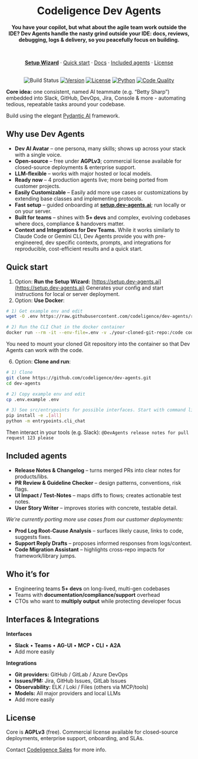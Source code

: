 <div align="center">
  <h1>Codeligence Dev Agents</h1>
  <p><b>You have your copilot, but what about the agile team work outside the IDE? Dev Agents handle the nasty grind outside your IDE: docs, reviews, debugging, logs & delivery, so you peacefully focus on building.</b></p>
  
  <br>

  <a href="https://setup.dev-agents.ai"><b>Setup Wizard</b></a>
  ·
  <a href="#quick-start">Quick start</a>
  ·
  <a href="https://docs.dev-agents.ai">Docs</a>
  ·
  <a href="#included-agents">Included agents</a>
  ·
  <a href="#license">License</a>
  <br><br>

![Build Status](https://img.shields.io/badge/build-passing-brightgreen.svg)
[![Version](https://img.shields.io/badge/version-0.9.1-blue.svg)](https://pypi.org/project/dev-agents/)
[![License](https://img.shields.io/badge/license-AGPL--3.0-blue.svg)](https://github.com/codeligence/dev-agents/blob/main/LICENSE.md)
[![Python](https://img.shields.io/badge/python-3.11+-blue.svg)](https://www.python.org/downloads/)
[![Code Quality](https://img.shields.io/badge/code%20quality-black%20%7C%20%20ruff%20%7C%20mypy%20%7C%20bandit-brightgreen.svg)](https://shields.io)

</div>


**Core idea:** one consistent, named AI teammate (e.g. “Betty Sharp”) embedded into Slack, GitHub, DevOps, Jira, Console & more - automating tedious, repeatable tasks around your codebase.

Build using the elegant [Pydantic AI](https://ai.pydantic.dev/) framework.

## Why use Dev Agents

* **Dev AI Avatar** – one persona, many skills; shows up across your stack with a single voice.
* **Open-source** – free under **AGPLv3**; commercial license available for closed-source deployments & enterprise support.
* **LLM-flexible** – works with major hosted or local models.
* **Ready now** – 4 production agents live; more being ported from customer projects.
* **Easily Customizable** – Easily add more use cases or customizations by extending base classes and implementing protocols.
* **Fast setup** – guided onboarding at **[setup.dev-agents.ai](setup.dev-agents.ai)**; run locally or on your server.
* **Built for teams** – shines with **5+ devs** and complex, evolving codebases where docs, compliance & handovers matter.
* **Context and Integrations for Dev Teams.** While it works similarly to Claude Code or Gemini CLI, Dev Agents provide you with pre-engineered, dev specific contexts, prompts, and integrations for reproducible, cost-efficient results and a quick start.

## Quick start

1. Option: **Run the Setup Wizard:** [https://setup.dev-agents.ai](https://setup.dev-agents.ai)
   Generates your config and start instructions for local or server deployment.
2. Option: **Use Docker**:

```bash
# 1) Get example env and edit
wget -O .env https://raw.githubusercontent.com/codeligence/dev-agents/refs/heads/main/.env.example

# 2) Run the CLI Chat in the docker container
docker run --rm -it --env-file=.env -v ./your-cloned-git-repo:/code codeligence/dev-agents
```

You need to mount your cloned Git repository into the container so that Dev Agents can work with the code.

6. Option: **Clone and run**:

```bash
# 1) Clone
git clone https://github.com/codeligence/dev-agents.git
cd dev-agents

# 2) Copy example env and edit
cp .env.example .env

# 3) See src/entrypoints for possible interfaces. Start with command line, try Slack or AG-UI next
pip install -e .[all]
python -m entrypoints.cli_chat
```

Then interact in your tools (e.g. Slack):
`@DevAgents release notes for pull request 123 please`

## Included agents

* **Release Notes & Changelog** – turns merged PRs into clear notes for products/libs.
* **PR Review & Guideline Checker** – design patterns, conventions, risk flags.
* **UI Impact / Test-Notes** – maps diffs to flows; creates actionable test notes.
* **User Story Writer** – improves stories with concrete, testable detail.

_We’re currently porting more use cases from our customer deployments:_

* **Prod Log Root-Cause Analysis** – surfaces likely cause, links to code, suggests fixes.
* **Support Reply Drafts** – proposes informed responses from logs/context.
* **Code Migration Assistant** – highlights cross-repo impacts for framework/library jumps.

## Who it’s for

* Engineering teams **5+ devs** on long-lived, multi-gen codebases
* Teams with **documentation/compliance/support** overhead
* CTOs who want to **multiply output** while protecting developer focus

## Interfaces & Integrations

**Interfaces**

- **Slack** • **Teams** • **AG-UI** • **MCP** • **CLI** • **A2A**
- Add more easily
    
**Integrations**

- **Git providers:** GitHub / GitLab / Azure DevOps
- **Issues/PM:** Jira, GitHub Issues, GitLab Issues
- **Observability:** ELK / Loki / Files (others via MCP/tools)
- **Models:** All major providers and local LLMs
- Add more easily

## License

Core is **AGPLv3** (free). Commercial license available for closed-source deployments, enterprise support, onboarding, and SLAs.

Contact [Codeligence Sales](mailto:sales@codeligence.com) for more info.
